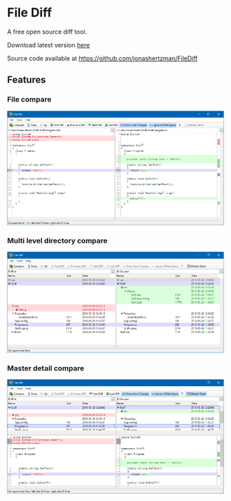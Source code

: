 # File Diff

A free open source diff tool.

Download latest version [here]( https://jonashertzman.github.io/FileDiff/download/FileDiff.zip )

Source code available at <https://github.com/jonashertzman/FileDiff>

## Features

### File compare

![screen](/docs/images/Screen1.png)

### Multi level directory compare

![screen](/docs/images/Screen2.png)

### Master detail compare

![screen](/docs/images/Screen3.png)
